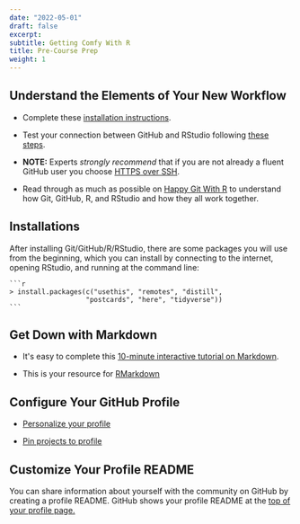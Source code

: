 ```yaml
---
date: "2022-05-01"
draft: false
excerpt: 
subtitle: Getting Comfy With R
title: Pre-Course Prep
weight: 1
---
```


## Understand the Elements of Your New Workflow

+ Complete these [installation instructions](https://happygitwithr.com/install-intro.html).
    
+ Test your connection between GitHub and RStudio following [these steps](https://happygitwithr.com/connect-intro.html). 
    
+ **NOTE:** Experts *strongly recommend* that if you are not already a fluent GitHub user you choose [HTTPS over SSH](https://happygitwithr.com/credential-caching.html).

+ Read through as much as possible on [Happy Git With R](https://happygitwithr.com/index.html) to understand how Git, GitHub, R, and RStudio and how they all work together.

## Installations

After installing Git/GitHub/R/RStudio, there are some packages you will use from the beginning, which you can install by connecting to the internet, opening RStudio, and running at the command line:

    ```r
    > install.packages(c("usethis", "remotes", "distill", 
                       "postcards", "here", "tidyverse"))
    ```

## Get Down with Markdown

+ It's easy to complete this [10-minute interactive tutorial on Markdown](https://commonmark.org/help/tutorial/). 

+ This is your resource for [RMarkdown](https://rmarkdown.rstudio.com/)

## Configure Your GitHub Profile

+ [Personalize your profile](https://docs.github.com/en/github/setting-up-and-managing-your-github-profile/personalizing-your-profile)

+ [Pin projects to profile](https://docs.github.com/en/github/setting-up-and-managing-your-github-profile/pinning-items-to-your-profile)

## Customize Your Profile README

You can share information about yourself with the community on GitHub by creating a profile README. GitHub shows your profile README at the [top of your profile page.](https://docs.github.com/en/github/setting-up-and-managing-your-github-profile/managing-your-profile-readme)





